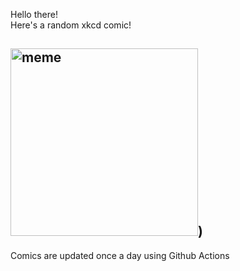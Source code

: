 Hello there! <br>Here's a random xkcd comic!<br>
## <img src="https://imgs.xkcd.com/comics/diploma_legal_notes.png" alt="meme" width="300"/>)<br>
Comics are updated once a day using Github Actions